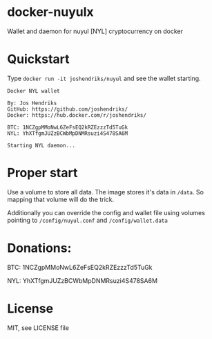 # docker-nuyulx
Wallet and daemon for nuyul [NYL] cryptocurrency on docker

# Quickstart
Type `docker run -it joshendriks/nuyul` and see the wallet starting.

```
Docker NYL wallet

By: Jos Hendriks
GitHub: https://github.com/joshendriks/
Docker: https://hub.docker.com/r/joshendriks/

BTC: 1NCZgpMMoNwL6ZeFsEQ2kRZEzzzTd5TuGk
NYL: YhXTfgmJUZzBCWbMpDNMRsuzi4S478SA6M

Starting NYL daemon...
```

# Proper start
Use a volume to store all data. The image stores it's data in `/data`. So mapping that volume will do the trick.

Additionally you can override the config and wallet file using volumes pointing to `/config/nuyul.conf` and `/config/wallet.data`

# Donations:
BTC: 1NCZgpMMoNwL6ZeFsEQ2kRZEzzzTd5TuGk

NYL: YhXTfgmJUZzBCWbMpDNMRsuzi4S478SA6M

# License
MIT, see LICENSE file